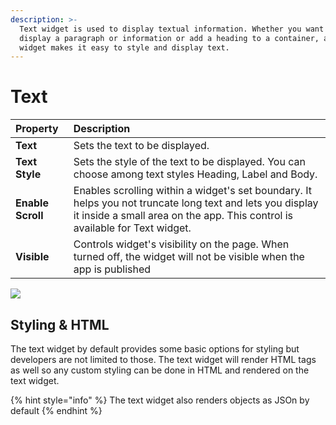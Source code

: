```yaml
---
description: >-
  ‌Text widget is used to display textual information. Whether you want to
  display a paragraph or information or add a heading to a container, a text
  widget makes it easy to style and display text.
---
```


# Text

| Property | Description |
| :--- | :--- |
| **Text** | Sets the text to be displayed. |
| **Text Style** | Sets the style of the text to be displayed. You can choose among text styles Heading, Label and Body. |
| **Enable Scroll** | Enables scrolling within a widget's set boundary. It helps you not truncate long text and lets you display it inside a small area on the app. This control is available for Text widget. |
| **Visible** | Controls widget's visibility on the page. When turned off, the widget will not be visible when the app is published |

![](../.gitbook/assets/text_v10.gif)

## Styling & HTML

The text widget by default provides some basic options for styling but developers are not limited to those. The text widget will render HTML tags as well so any custom styling can be done in HTML and rendered on the text widget.

{% hint style="info" %}
The text widget also renders objects as JSOn by default
{% endhint %}

